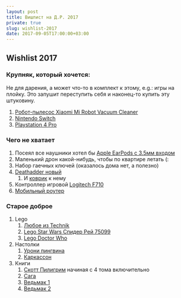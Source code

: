 ```yaml
---
layout: post
title: Вишлист на Д.Р. 2017
private: true
slug: wishlist-2017
date: 2017-09-05T17:00:00+03:00
---
```


## Wishlist 2017

### Крупняк, который хочется:

Не для дарения, а может что-то в комплект к этому, e.g.: игры на плойку. Это запушит переступить себя и наконец-то купить эту штуковину.
1. [Робот-пылесос Xiaomi Mi Robot Vacuum Cleaner](http://www.foxpox.ru/shop/UID_1424.html)
2. [Nintendo Switch](https://mir.nintendo.ru/categories/switch)
3. [Playstation 4 Pro](http://www.mvideo.ru/products/igrovaya-konsol-playstation-4-pro-1tb-cuh-7008b-40065249)

### Чего не хватает

1. Посеял все наушники хотел бы [Apple EarPods с 3.5мм входом](https://www.apple.com/ru/shop/product/MNHF2ZM/A/earpods-%D1%81-%D1%80%D0%B0%D0%B7%D1%8A%D1%91%D0%BC%D0%BE%D0%BC-35-%D0%BC%D0%BC)
2. Маленький дрон какой-нибудь, чтобы по квартире летать (:
3. Набор гаечных ключей (оказалось дома нет, а полезно)
4. [Deathadder новый](https://www.razerzone.ru/product/mouses/deathadder-3500)
    1. И [коврик](https://www.razerzone.ru/product/mousepads/) к нему
5. Контроллер игровой [Logitech F710](http://gaming.logitech.com/ru-ru/product/f710-wireless-gamepad)
6. [Мобильный роутер](https://market.yandex.ru/product/13067065?show-uid=050641276356821320016002&nid=55410&track=product_card_analog)

### Старое доброе
1. Lego
    1. [Любое из Technik](https://www.toy.ru/catalog/tekhnik/)
    2. [Lego Star Wars Спидер Рей 75099](https://www.toy.ru/catalog/zvezdnye_voyny/lego_star_wars_75099_lego_zvezdnye_voyny_nabor_epizod_vii_probuzhdenie_sily_1/)
    3. [Lego Doctor Who](https://shop.lego.com/en-GB/Doctor-Who-21304)
2. Настолки
    1. [Урони пингвина](http://www.mosigra.ru/Face/Show/lovushka_dlya_pingvina/)
    2. [Каркассон](https://hobbyworld.ru/karkasson-korolevskij-podarok)
3. Книги
    1. [Скотт Пилигрим](http://www.chookandgeek.ru/search?q=%D0%A1%D0%9A%D0%9E%D0%A2%D0%A2+%D0%9F%D0%98%D0%9B%D0%98%D0%93%D0%A0%D0%98%D0%9C) начиная с 4 тома включительно
    2. [Сага](http://www.chookandgeek.ru/product/saga-tom-1-2)
    3. [Ведьмак 1](http://www.chookandgeek.ru/product/vedmak-dom-vitrazhey)
    4. [Ведьмак 2](http://www.chookandgeek.ru/product/vedmak-lisi-deti)